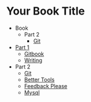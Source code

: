 # Your Book Title

- Book
  - Part 2
    * [Git](_book/part2/git.md)
- [Part 1](part1/README.md)
  * [Gitbook](part1/gitbook.md)
  * [Writing](part1/writing.md)
- Part 2
  * [Git](part2/git.md)
  * [Better Tools](part2/better_tools.md)
  * [Feedback Please](part2/feedback_please.md)
  * [Mysql](part2/mysql.md)
